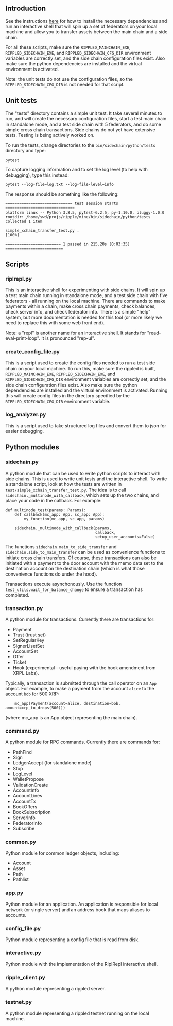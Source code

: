 ## Introduction

See the instructions [here](README.md) for how to install
the necessary dependencies and run an interactive shell that will spin up a set
of federators on your local machine and allow you to transfer assets between the
main chain and a side chain.

For all these scripts, make sure the `RIPPLED_MAINCHAIN_EXE`,
`RIPPLED_SIDECHAIN_EXE`, and `RIPPLED_SIDECHAIN_CFG_DIR` environment variables
are correctly set, and the side chain configuration files exist. Also make sure the python
dependencies are installed and the virtual environment is activated.

Note: the unit tests do not use the configuration files, so the `RIPPLED_SIDECHAIN_CFG_DIR` is
not needed for that script.

## Unit tests

The "tests" directory contains a simple unit test. It take several minutes to
run, and will create the necessary configuration files, start a test main chain
in standalone mode, and a test side chain with 5 federators, and do some simple
cross chain transactions. Side chains do not yet have extensive tests. Testing
is being actively worked on.

To run the tests, change directories to the `bin/sidechain/python/tests` directory and type:
```
pytest
```

To capture logging information and to set the log level (to help with debugging), type this instead:
```
pytest --log-file=log.txt --log-file-level=info
```

The response should be something like the following:
```
============================= test session starts ==============================
platform linux -- Python 3.8.5, pytest-6.2.5, py-1.10.0, pluggy-1.0.0
rootdir: /home/swd/projs/ripple/mine/bin/sidechain/python/tests
collected 1 item

simple_xchain_transfer_test.py .                                         [100%]

======================== 1 passed in 215.20s (0:03:35) =========================

```

## Scripts
### riplrepl.py

This is an interactive shell for experimenting with side chains. It will spin up
a test main chain running in standalone mode, and a test side chain with five
federators - all running on the local machine. There are commands to make
payments within a chain, make cross chain payments, check balances, check server
info, and check federator info. There is a simple "help" system, but more
documentation is needed for this tool (or more likely we need to replace this
with some web front end).

Note: a "repl" is another name for an interactive shell. It stands for
"read-eval-print-loop". It is pronounced "rep-ul".

### create_config_file.py

This is a script used to create the config files needed to run a test side chain
on your local machine. To run this, make sure the rippled is built,
`RIPPLED_MAINCHAIN_EXE`, `RIPPLED_SIDECHAIN_EXE`, and
`RIPPLED_SIDECHAIN_CFG_DIR` environment variables are correctly set, and the
side chain configuration files exist. Also make sure the python dependencies are
installed and the virtual environment is activated. Running this will create
config files in the directory specified by the `RIPPLED_SIDECHAIN_CFG_DIR`
environment variable.

### log_analyzer.py

This is a script used to take structured log files and convert them to json for easier debugging.

## Python modules

### sidechain.py

A python module that can be used to write python scripts to interact with
side chains. This is used to write unit tests and the interactive shell. To write
a standalone script, look at how the tests are written in
`test/simple_xchain_transfer_test.py`. The idea is to call
`sidechain._multinode_with_callback`, which sets up the two chains, and place
your code in the callback. For example:

```
def multinode_test(params: Params):
    def callback(mc_app: App, sc_app: App):
        my_function(mc_app, sc_app, params)

    sidechain._multinode_with_callback(params,
                                       callback,
                                       setup_user_accounts=False)
```

The functions `sidechain.main_to_side_transfer` and
`sidechain.side_to_main_transfer` can be used as convenience functions to initiate
cross chain transfers. Of course, these transactions can also be initiated with
a payment to the door account with the memo data set to the destination account
on the destination chain (which is what those convenience functions do under the
hood).

Transactions execute asynchonously. Use the function
`test_utils.wait_for_balance_change` to ensure a transaction has completed.

### transaction.py

A python module for transactions. Currently there are transactions for:

* Payment
* Trust (trust set)
* SetRegularKey
* SignerLisetSet
* AccountSet
* Offer
* Ticket
* Hook (experimental - useful paying with the hook amendment from XRPL Labs).

Typically, a transaction is submitted through the call operator on an `App` object. For example, to make a payment from the account `alice` to the account `bob` for 500 XRP:
```
    mc_app(Payment(account=alice, destination=bob, amount=xrp_to_drops(500)))
```
(where mc_app is an App object representing the main chain).

### command.py

A python module for RPC commands. Currently there are commands for:
* PathFind
* Sign
* LedgerAccept (for standalone mode)
* Stop
* LogLevel
* WalletPropose
* ValidationCreate
* AccountInfo
* AccountLines
* AccountTx
* BookOffers
* BookSubscription
* ServerInfo
* FederatorInfo
* Subscribe

### common.py

Python module for common ledger objects, including:
* Account
* Asset
* Path
* Pathlist

### app.py

Python module for an application. An application is responsible for local
network (or single server) and an address book that maps aliases to accounts.

### config_file.py

Python module representing a config file that is read from disk.

### interactive.py

Python module with the implementation of the RiplRepl interactive shell.

### ripple_client.py

A python module representing a rippled server.

### testnet.py

A python module representing a rippled testnet running on the local machine.
